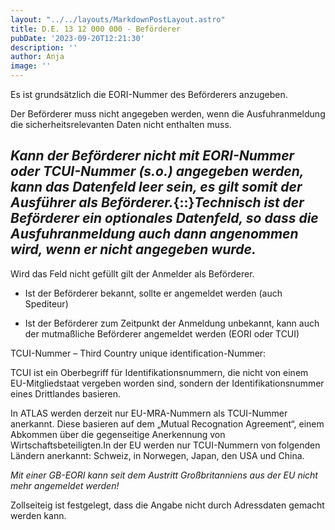 ```yaml
---
layout: "../../layouts/MarkdownPostLayout.astro"
title: D.E. 13 12 000 000 - Beförderer
pubDate: '2023-09-20T12:21:30'
description: ''
author: Anja
image: ''
---
```


Es ist grundsätzlich die EORI-Nummer des Beförderers anzugeben.

Der Beförderer muss nicht angegeben werden, wenn die Ausfuhranmeldung die sicherheitsrelevanten Daten nicht enthalten muss.

##  ***Kann der Beförderer nicht mit EORI-Nummer oder TCUI-Nummer (s.o.) angegeben werden, kann das Datenfeld leer sein, es gilt somit der Ausführer als Beförderer.***{::}***Technisch ist der Beförderer ein optionales Datenfeld, so dass die Ausfuhranmeldung auch dann angenommen wird, wenn er nicht angegeben wurde.*** 

Wird das Feld nicht gefüllt gilt der Anmelder als Beförderer.

* Ist der Beförderer bekannt, sollte er angemeldet werden (auch Spediteur)

* Ist der Beförderer zum Zeitpunkt der Anmeldung unbekannt, kann auch der mutmaßliche Beförderer angemeldet werden (EORI oder TCUI)

TCUI-Nummer – Third Country unique identification-Nummer:

TCUI ist ein Oberbegriff für Identifikationsnummern, die nicht von einem EU-Mitgliedstaat vergeben worden sind, sondern der Identifikationsnummer eines Drittlandes basieren.

In ATLAS werden derzeit nur EU-MRA-Nummern als TCUI-Nummer anerkannt. Diese basieren auf dem „Mutual Recognation Agreement“, einem Abkommen über die gegenseitige Anerkennung von Wirtschaftsbeteiligten.In der EU werden nur TCUI-Nummern von folgenden Ländern anerkannt: Schweiz, in Norwegen, Japan, den USA und China.

*Mit einer GB-EORI kann seit dem Austritt Großbritanniens aus der EU nicht mehr angemeldet werden!*

Zollseiteig ist festgelegt, dass die Angabe nicht durch Adressdaten gemacht werden kann.